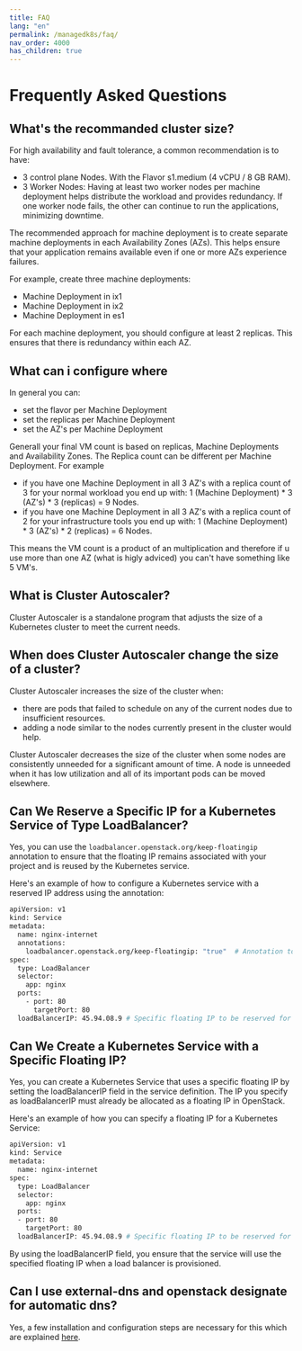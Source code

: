 ```yaml
---
title: FAQ
lang: "en"
permalink: /managedk8s/faq/
nav_order: 4000
has_children: true
---
```

# Frequently Asked Questions

## What's the recommanded cluster size?
For high availability and fault tolerance, a common recommendation is to have:
- 3 control plane Nodes. With the Flavor s1.medium (4 vCPU / 8 GB RAM).
- 3 Worker Nodes: Having at least two worker nodes per machine deployment helps distribute the workload and provides redundancy. If one worker node fails, the other can continue to run the applications, minimizing downtime.

The recommended approach for machine deployment is to create separate machine deployments in each Availability Zones (AZs). This helps ensure that your application remains available even if one or more AZs experience failures.

For example, create three machine deployments:
 * Machine Deployment in ix1
 * Machine Deployment in ix2
 * Machine Deployment in es1

For each machine deployment, you should configure at least 2 replicas. This ensures that there is redundancy within each AZ.


## What can i configure where
In general you can:
* set the flavor per Machine Deployment
* set the replicas per Machine Deployment
* set the AZ's per Machine Deployment

Generall your final VM count is based on replicas, Machine Deployments and Availability Zones. The Replica count can be different per Machine Deployment. For example 
* if you have one Machine Deployment in all 3 AZ's with a replica count of 3 for your normal workload you end up with: 1 (Machine Deployment) * 3 (AZ's) * 3 (replicas) = 9 Nodes.
* if you have one Machine Deployment in all 3 AZ's with a replica count of 2 for your infrastructure tools you end up with: 1 (Machine Deployment) * 3 (AZ's) * 2 (replicas) = 6 Nodes.

This means the VM count is a product of an multiplication and therefore if u use more than one AZ (what is higly adviced) you can't have something like 5 VM's.


## What is Cluster Autoscaler?
Cluster Autoscaler is a standalone program that adjusts the size of a Kubernetes cluster to meet the current needs.

## When does Cluster Autoscaler change the size of a cluster?
Cluster Autoscaler increases the size of the cluster when:
  - there are pods that failed to schedule on any of the current nodes due to insufficient resources.
  - adding a node similar to the nodes currently present in the cluster would help.

Cluster Autoscaler decreases the size of the cluster when some nodes are consistently unneeded for a significant amount of time. A node is unneeded when it has low utilization and all of its important pods can be moved elsewhere.

## Can We Reserve a Specific IP for a Kubernetes Service of Type LoadBalancer?
Yes, you can use the `loadbalancer.openstack.org/keep-floatingip` annotation to ensure that the floating IP remains associated with your project and is reused by the Kubernetes service.

Here's an example of how to configure a Kubernetes service with a reserved IP address using the annotation:
```bash
apiVersion: v1
kind: Service
metadata:
  name: nginx-internet
  annotations:
    loadbalancer.openstack.org/keep-floatingip: "true"  # Annotation to keep the floating IP in the project
spec:
  type: LoadBalancer
  selector:
    app: nginx
  ports:
    - port: 80
      targetPort: 80
  loadBalancerIP: 45.94.08.9 # Specific floating IP to be reserved for the service
```

## Can We Create a Kubernetes Service with a Specific Floating IP?
Yes, you can create a Kubernetes Service that uses a specific floating IP by setting the loadBalancerIP field in the service definition. The IP you specify as loadBalancerIP must already be allocated as a floating IP in OpenStack.

Here's an example of how you can specify a floating IP for a Kubernetes Service:
```bash 
apiVersion: v1
kind: Service
metadata:
  name: nginx-internet
spec:
  type: LoadBalancer
  selector:
    app: nginx
  ports:
  - port: 80
    targetPort: 80
  loadBalancerIP: 45.94.08.9 # Specific floating IP to be reserved for the service
```
By using the loadBalancerIP field, you ensure that the service will use the specified floating IP when a load balancer is provisioned.

## Can I use external-dns and openstack designate for automatic dns?

Yes, a few installation and configuration steps are necessary for this which are explained [here](/managedk8s/faq/automatic_dns).
